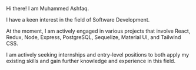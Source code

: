 Hi there! I am Muhammed Ashfaq.

I have a keen interest in the field of Software Development.

At the moment, I am actively engaged in various projects that involve React, Redux, Node, Express, PostgreSQL, Sequelize, Material UI, and Tailwind CSS.

I am actively seeking internships and entry-level positions to both apply my existing skills and gain further knowledge and experience in this field.
